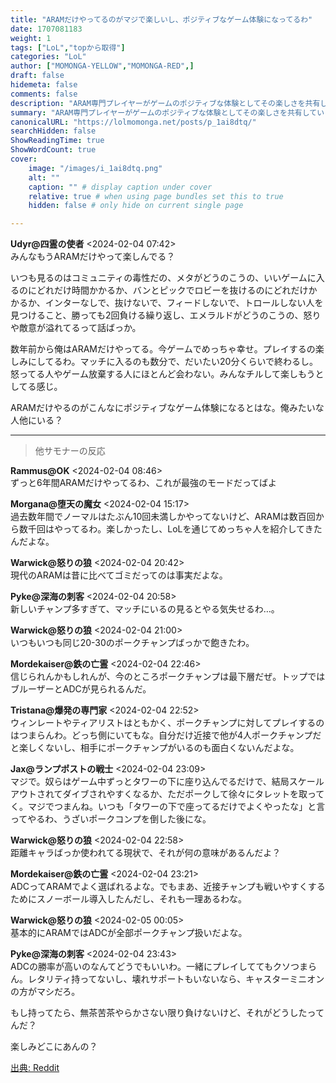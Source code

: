 ```yaml
---
title: "ARAMだけやってるのがマジで楽しいし、ポジティブなゲーム体験になってるわ"
date: 1707081183
weight: 1
tags: ["LoL","topから取得"]
categories: "LoL"
author: ["MOMONGA-YELLOW","MOMONGA-RED",]
draft: false
hidemeta: false 
comments: false
description: "ARAM専門プレイヤーがゲームのポジティブな体験としてその楽しさを共有していますが、新しいチャンピオンやポークチャンプの多用に対する不満も述べています。"
summary: "ARAM専門プレイヤーがゲームのポジティブな体験としてその楽しさを共有していますが、新しいチャンピオンやポークチャンプの多用に対する不満も述べています。"
canonicalURL: "https://lolmomonga.net/posts/p_1ai8dtq/"
searchHidden: false
ShowReadingTime: true
ShowWordCount: true
cover:
    image: "/images/i_1ai8dtq.png"
    alt: ""
    caption: "" # display caption under cover
    relative: true # when using page bundles set this to true
    hidden: false # only hide on current single page

---
```

**Udyr@四霊の使者** <2024-02-04 07:42>  
みんなもうARAMだけやって楽しんでる？

いつも見るのはコミュニティの毒性だの、メタがどうのこうの、いいゲームに入るのにどれだけ時間かかるか、バンとピックでロビーを抜けるのにどれだけかかるか、インターなしで、抜けないで、フィードしないで、トロールしない人を見つけること、勝っても2回負ける繰り返し、エメラルドがどうのこうの、怒りや敵意が溢れてるって話ばっか。

数年前から俺はARAMだけやってる。今ゲームでめっちゃ幸せ。プレイするの楽しみにしてるわ。マッチに入るのも数分で、だいたい20分くらいで終わるし。怒ってる人やゲーム放棄する人にほとんど会わない。みんなチルして楽しもうとしてる感じ。

ARAMだけやるのがこんなにポジティブなゲーム体験になるとはな。俺みたいな人他にいる？  

---

> 他サモナーの反応  

**Rammus@OK** <2024-02-04 08:46>  
ずっと6年間ARAMだけやってるわ、これが最強のモードだってばよ

**Morgana@堕天の魔女** <2024-02-04 15:17>  
過去数年間でノーマルはたぶん10回未満しかやってないけど、ARAMは数百回から数千回はやってるわ。楽しかったし、LoLを通じてめっちゃ人を紹介してきたんだよな。

**Warwick@怒りの狼** <2024-02-04 20:42>  
現代のARAMは昔に比べてゴミだってのは事実だよな。

**Pyke@深海の刺客** <2024-02-04 20:58>  
新しいチャンプ多すぎて、マッチにいるの見るとやる気失せるわ…。

**Warwick@怒りの狼** <2024-02-04 21:00>  
いつもいつも同じ20-30のポークチャンプばっかで飽きたわ。

**Mordekaiser@鉄の亡霊** <2024-02-04 22:46>  
信じられんかもしれんが、今のところポークチャンプは最下層だぜ。トップではブルーザーとADCが見られるんだ。

**Tristana@爆発の専門家** <2024-02-04 22:52>  
ウィンレートやティアリストはともかく、ポークチャンプに対してプレイするのはつまらんわ。どっち側にいてもな。自分だけ近接で他が4人ポークチャンプだと楽しくないし、相手にポークチャンプがいるのも面白くないんだよな。

**Jax@ランプポストの戦士** <2024-02-04 23:09>  
マジで。奴らはゲーム中ずっとタワーの下に座り込んでるだけで、結局スケールアウトされてダイブされやすくなるか、ただポークして徐々にタレットを取ってく。マジでつまんね。いつも「タワーの下で座ってるだけでよくやったな」と言ってやるわ、うざいポークコンプを倒した後にな。

**Warwick@怒りの狼** <2024-02-04 22:58>  
距離キャラばっか使われてる現状で、それが何の意味があるんだよ？

**Mordekaiser@鉄の亡霊** <2024-02-04 23:21>  
ADCってARAMでよく選ばれるよな。でもまあ、近接チャンプも戦いやすくするためにスノーボール導入したんだし、それも一理あるわな。

**Warwick@怒りの狼** <2024-02-05 00:05>  
基本的にARAMではADCが全部ポークチャンプ扱いだよな。

**Pyke@深海の刺客** <2024-02-04 23:43>  
ADCの勝率が高いのなんてどうでもいいわ。一緒にプレイしててもクソつまらん。レタリティ持ってないし、壊れサポートもいないなら、キャスターミニオンの方がマシだろ。

もし持ってたら、無茶苦茶やらかさない限り負けないけど、それがどうしたってんだ？

楽しみどこにあんの？




[出典: Reddit](https://www.reddit.com//r/leagueoflegends/comments/1ai8dtq/exclusively_playing_only_arams_has_been_such_a/)
